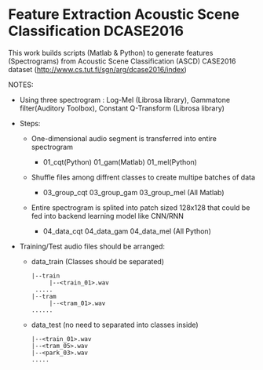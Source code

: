 # Feature Extraction Acoustic Scene Classification DCASE2016

This work builds scripts (Matlab & Python) to generate features (Spectrograms) from Acoustic Scene Classification (ASCD) CASE2016 dataset (http://www.cs.tut.fi/sgn/arg/dcase2016/index)

NOTES:
+ Using three spectrogram : Log-Mel (Librosa library), Gammatone filter(Auditory Toolbox), Constant Q-Transform (Librosa library)
+ Steps:
    + One-dimensional audio segment is transferred into entire spectrogram
        + 01_cqt(Python) 01_gam(Matlab) 01_mel(Python)
    
    + Shuffle files among diffrent classes to create multipe batches of data
        + 03_group_cqt 03_group_gam 03_group_mel  (All Matlab)
        
    + Entire spectrogram is splited into patch sized 128x128 that could be fed into backend learning model like CNN/RNN
        + 04_data_cqt 04_data_gam 04_data_mel  (All Python)
        
+ Training/Test audio files should be arranged:

    + data_train (Classes should be separated)
    
          |--train         
               |--<train_01>.wav               
           .....
          |--tram
               |--<tram_01>.wav
          ......
          
    + data_test (no need to separated into classes inside)
    
          |--<train_01>.wav
          |--<tram_05>.wav
          |--<park_03>.wav
          .....
